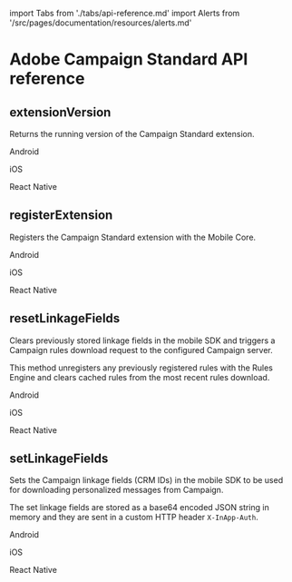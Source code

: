 import Tabs from './tabs/api-reference.md'
import Alerts from '/src/pages/documentation/resources/alerts.md'

# Adobe Campaign Standard API reference

<Alerts query="platform=outdated-version&componentClass=InlineNestedAlert"/>

## extensionVersion

Returns the running version of the Campaign Standard extension.

<TabsBlock orientation="horizontal" slots="heading, content" repeat="3"/>

Android

<Tabs query="platform=android&api=extension-version"/>

iOS

<Tabs query="platform=ios&api=extension-version"/>

React Native

<Tabs query="platform=react-native&api=extension-version"/>

## registerExtension

Registers the Campaign Standard extension with the Mobile Core.

<TabsBlock orientation="horizontal" slots="heading, content" repeat="3"/>

Android

<Tabs query="platform=android&api=register-extension"/>

iOS

<Tabs query="platform=ios&api=register-extension"/>

React Native

<Tabs query="platform=react-native&api=register-extension"/>

## resetLinkageFields

Clears previously stored linkage fields in the mobile SDK and triggers a Campaign rules download request to the configured Campaign server.

This method unregisters any previously registered rules with the Rules Engine and clears cached rules from the most recent rules download.

<TabsBlock orientation="horizontal" slots="heading, content" repeat="3"/>

Android

<Tabs query="platform=android&api=reset-linkage-fields"/>

iOS

<Tabs query="platform=ios&api=reset-linkage-fields"/>

React Native

<Tabs query="platform=react-native&api=reset-linkage-fields"/>

## setLinkageFields

Sets the Campaign linkage fields (CRM IDs) in the mobile SDK to be used for downloading personalized messages from Campaign.

The set linkage fields are stored as a base64 encoded JSON string in memory and they are sent in a custom HTTP header `X-InApp-Auth`.

<TabsBlock orientation="horizontal" slots="heading, content" repeat="3"/>

Android

<Tabs query="platform=android&api=set-linkage-fields"/>

iOS

<Tabs query="platform=ios&api=set-linkage-fields"/>

React Native

<Tabs query="platform=react-native&api=set-linkage-fields"/>
